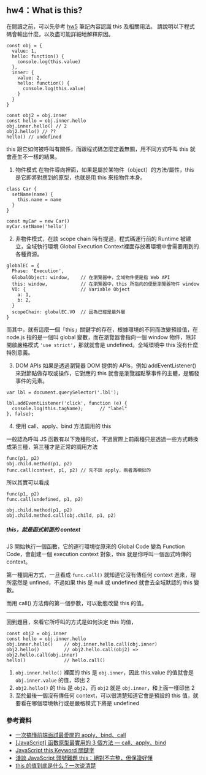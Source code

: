 ## hw4：What is this?
在閱讀之前，可以先參考 [hw5](./hw5.md) 筆記內容認識 this 及相關用法。
請說明以下程式碼會輸出什麼，以及盡可能詳細地解釋原因。
```javascript=
const obj = {
  value: 1,
  hello: function() {
    console.log(this.value)
  },
  inner: {
    value: 2,
    hello: function() {
      console.log(this.value)
    }
  }
}
  
const obj2 = obj.inner
const hello = obj.inner.hello
obj.inner.hello() // 2
obj2.hello() // ??
hello() // undefined
```

this 跟它如何被呼叫有關係，而跟程式碼怎麼定義無關，用不同方式呼叫 this 就會產生不一樣的結果。
1. 物件模式
在物件導向裡面，如果是屬於某物件（object）的方法/屬性，this 是它即將對應到的原型，也就是用 this 來指物件本身。
```javascript=
class Car {
  setName(name) {
    this.name = name
  }
}
  
const myCar = new Car()
myCar.setName('hello')
```
2. 非物件模式，在談 scope chain 時有提過，程式碼運行前的 Runtime 被建立，全域執行環境 Global Execution Context裡面存放著環境中會需要用到的各種資源。
```javascript=
globalEC = {
  Phase: 'Execution',
  GlobalObject: window,    // 在瀏覽器中，全域物件便是指 Web API
  this: window,            // 在瀏覽器中，this 所指向的便是瀏覽器物件 window
  VO: {                    // Variable Object
    a: 1,
    b: 2,
  }
  scopeChain: globalEC.VO  // 因為已經是最外層
}
```
而其中，就有這麼一個「this」關鍵字的存在，根據環境的不同而改變預設值，在 node.js 指的是一個叫 global 變數，而在瀏覽器會指向一個 window 物件，除非開啟嚴格模式 `'use strict'`，那就就會是 undefined。全域環境中 this 沒有什麼特別意義。

3. DOM APIs
如果是透過瀏覽器 DOM 提供的 APIs，例如 addEventListener() 來對節點做存取或操作，它對應的 this 就會是瀏覽器點擊事件的主體，是觸發事件的元素。
```javascript=
var lbl = document.querySelector('.lbl');

lbl.addEventListener('click', function (e) {
  console.log(this.tagName);      // "label"
}, false);
```

4. 使用 call、apply、bind 方法調用的 this

一般認為呼叫 JS 函數有以下幾種形式，不過實際上前兩種只是透過一些方式轉換成第三種，第三種才是正常的調用方法
```javascript=
func(p1, p2) 
obj.child.method(p1, p2)
func.call(context, p1, p2) // 先不談 apply，兩者滿相似的
```
所以其實可以看成
```javascript=
func(p1, p2)
func.call(undefined, p1, p2)

obj.child.method(p1, p2)
obj.child.method.call(obj.child, p1, p2)
```

##### this，就是函式前面的 context
JS 開始執行一個函數，它的運行環境從原來的 Global Code 變為 Function Code，會創建一個 execution context 對象，this 就是你呼叫一個函式時傳的 context。

第一種調用方式，一旦看成 `func.call()` 就知道它沒有傳任何 context 進來，理所當然是 unfined，不過如果 this 是 null 或 undefined 就會去全域默認的 this 變數。

而用 call() 方法傳的第一個參數，可以動態改變 this 的值。

---
回到題目，來看它所呼叫的方式是如何決定 this 的值，
```javascript=
const obj2 = obj.inner
const hello = obj.inner.hello
obj.inner.hello()    // obj.inner.hello.call(obj.inner)
obj2.hello()         // obj2.hello.call(obj2) => obj2.hello.call(obj.inner)
hello()              // hello.call()
```
1. `obj.inner.hello()` 裡面的 this 是 `obj.inner`，因此 this.value 的值就會是 `obj.inner.value` 的值，印出 2
2. `obj2.hello()` 的 this 是 `obj2`，而 `obj2` 就是 `obj.inner`，和上面一樣印出 2
3. 至於最後一個沒有傳任何 context，可以很清楚知道它會是預設的 this 值，就要看在哪個環境執行或是嚴格模式下將是 undefined

### 參考資料
* [一次搞懂前端面試最愛問的 apply、bind、call](https://medium.com/schaoss-blog/%E4%B8%80%E6%AC%A1%E6%90%9E%E6%87%82%E5%89%8D%E7%AB%AF%E9%9D%A2%E8%A9%A6%E6%9C%80%E6%84%9B%E5%95%8F%E7%9A%84-apply-bind-call-708f57518776)
* [[JavaScript] 函數原型最實用的 3 個方法 — call、apply、bind](https://medium.com/@realdennis/javascript-%E8%81%8A%E8%81%8Acall-apply-bind%E7%9A%84%E5%B7%AE%E7%95%B0%E8%88%87%E7%9B%B8%E4%BC%BC%E4%B9%8B%E8%99%95-2f82a4b4dd66)
* [JavaScript this Keyword 關鍵字](https://www.fooish.com/javascript/this.html)
* [淺談 JavaScript 頭號難題 this：絕對不完整，但保證好懂](https://blog.huli.tw/2019/02/23/javascript-what-is-this/)
* [this 的值到底是什么？一次说清楚](https://zhuanlan.zhihu.com/p/23804247)